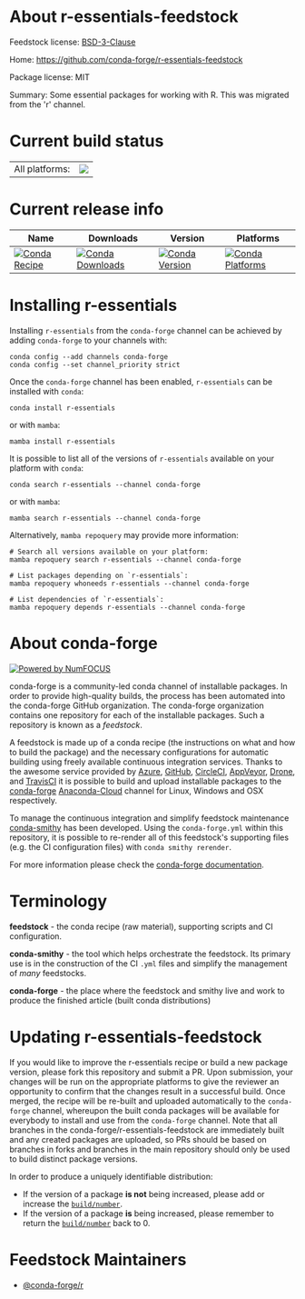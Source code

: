 About r-essentials-feedstock
============================

Feedstock license: [BSD-3-Clause](https://github.com/conda-forge/r-essentials-feedstock/blob/main/LICENSE.txt)

Home: https://github.com/conda-forge/r-essentials-feedstock

Package license: MIT

Summary: Some essential packages for working with R. This was migrated from the 'r' channel.

Current build status
====================


<table><tr><td>All platforms:</td>
    <td>
      <a href="https://dev.azure.com/conda-forge/feedstock-builds/_build/latest?definitionId=5079&branchName=main">
        <img src="https://dev.azure.com/conda-forge/feedstock-builds/_apis/build/status/r-essentials-feedstock?branchName=main">
      </a>
    </td>
  </tr>
</table>

Current release info
====================

| Name | Downloads | Version | Platforms |
| --- | --- | --- | --- |
| [![Conda Recipe](https://img.shields.io/badge/recipe-r--essentials-green.svg)](https://anaconda.org/conda-forge/r-essentials) | [![Conda Downloads](https://img.shields.io/conda/dn/conda-forge/r-essentials.svg)](https://anaconda.org/conda-forge/r-essentials) | [![Conda Version](https://img.shields.io/conda/vn/conda-forge/r-essentials.svg)](https://anaconda.org/conda-forge/r-essentials) | [![Conda Platforms](https://img.shields.io/conda/pn/conda-forge/r-essentials.svg)](https://anaconda.org/conda-forge/r-essentials) |

Installing r-essentials
=======================

Installing `r-essentials` from the `conda-forge` channel can be achieved by adding `conda-forge` to your channels with:

```
conda config --add channels conda-forge
conda config --set channel_priority strict
```

Once the `conda-forge` channel has been enabled, `r-essentials` can be installed with `conda`:

```
conda install r-essentials
```

or with `mamba`:

```
mamba install r-essentials
```

It is possible to list all of the versions of `r-essentials` available on your platform with `conda`:

```
conda search r-essentials --channel conda-forge
```

or with `mamba`:

```
mamba search r-essentials --channel conda-forge
```

Alternatively, `mamba repoquery` may provide more information:

```
# Search all versions available on your platform:
mamba repoquery search r-essentials --channel conda-forge

# List packages depending on `r-essentials`:
mamba repoquery whoneeds r-essentials --channel conda-forge

# List dependencies of `r-essentials`:
mamba repoquery depends r-essentials --channel conda-forge
```


About conda-forge
=================

[![Powered by
NumFOCUS](https://img.shields.io/badge/powered%20by-NumFOCUS-orange.svg?style=flat&colorA=E1523D&colorB=007D8A)](https://numfocus.org)

conda-forge is a community-led conda channel of installable packages.
In order to provide high-quality builds, the process has been automated into the
conda-forge GitHub organization. The conda-forge organization contains one repository
for each of the installable packages. Such a repository is known as a *feedstock*.

A feedstock is made up of a conda recipe (the instructions on what and how to build
the package) and the necessary configurations for automatic building using freely
available continuous integration services. Thanks to the awesome service provided by
[Azure](https://azure.microsoft.com/en-us/services/devops/), [GitHub](https://github.com/),
[CircleCI](https://circleci.com/), [AppVeyor](https://www.appveyor.com/),
[Drone](https://cloud.drone.io/welcome), and [TravisCI](https://travis-ci.com/)
it is possible to build and upload installable packages to the
[conda-forge](https://anaconda.org/conda-forge) [Anaconda-Cloud](https://anaconda.org/)
channel for Linux, Windows and OSX respectively.

To manage the continuous integration and simplify feedstock maintenance
[conda-smithy](https://github.com/conda-forge/conda-smithy) has been developed.
Using the ``conda-forge.yml`` within this repository, it is possible to re-render all of
this feedstock's supporting files (e.g. the CI configuration files) with ``conda smithy rerender``.

For more information please check the [conda-forge documentation](https://conda-forge.org/docs/).

Terminology
===========

**feedstock** - the conda recipe (raw material), supporting scripts and CI configuration.

**conda-smithy** - the tool which helps orchestrate the feedstock.
                   Its primary use is in the construction of the CI ``.yml`` files
                   and simplify the management of *many* feedstocks.

**conda-forge** - the place where the feedstock and smithy live and work to
                  produce the finished article (built conda distributions)


Updating r-essentials-feedstock
===============================

If you would like to improve the r-essentials recipe or build a new
package version, please fork this repository and submit a PR. Upon submission,
your changes will be run on the appropriate platforms to give the reviewer an
opportunity to confirm that the changes result in a successful build. Once
merged, the recipe will be re-built and uploaded automatically to the
`conda-forge` channel, whereupon the built conda packages will be available for
everybody to install and use from the `conda-forge` channel.
Note that all branches in the conda-forge/r-essentials-feedstock are
immediately built and any created packages are uploaded, so PRs should be based
on branches in forks and branches in the main repository should only be used to
build distinct package versions.

In order to produce a uniquely identifiable distribution:
 * If the version of a package **is not** being increased, please add or increase
   the [``build/number``](https://docs.conda.io/projects/conda-build/en/latest/resources/define-metadata.html#build-number-and-string).
 * If the version of a package **is** being increased, please remember to return
   the [``build/number``](https://docs.conda.io/projects/conda-build/en/latest/resources/define-metadata.html#build-number-and-string)
   back to 0.

Feedstock Maintainers
=====================

* [@conda-forge/r](https://github.com/conda-forge/r/)

